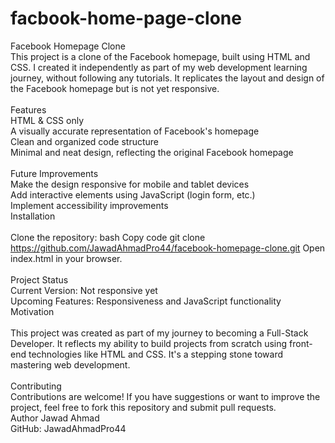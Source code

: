 # facbook-home-page-clone

Facebook Homepage Clone
<br>
This project is a clone of the Facebook homepage, built using HTML and CSS. I created it independently as part of my web development learning journey, without following any tutorials. It replicates the layout and design of the Facebook homepage but is not yet responsive.
<br>
<br>
Features
<br>
HTML & CSS only
<br>
A visually accurate representation of Facebook's homepage
<br>
Clean and organized code structure
<br>
Minimal and neat design, reflecting the original Facebook homepage
<br>
<br>
Future Improvements
<br>
Make the design responsive for mobile and tablet devices
<br>
Add interactive elements using JavaScript (login form, etc.)
<br>
Implement accessibility improvements
<br>
Installation
<br>
<br>
Clone the repository:
bash
Copy code
git clone https://github.com/JawadAhmadPro44/facebook-homepage-clone.git
Open index.html in your browser.
<br>
<br>
Project Status
<br>
Current Version: Not responsive yet
<br>
Upcoming Features: Responsiveness and JavaScript functionality
Motivation
<br>
<br>
This project was created as part of my journey to becoming a Full-Stack Developer. It reflects my ability to build projects from scratch using front-end technologies like HTML and CSS. It's a stepping stone toward mastering web development.
<br>
<br>
Contributing
<br>
Contributions are welcome! If you have suggestions or want to improve the project, feel free to fork this repository and submit pull requests.
<br>
Author
Jawad Ahmad
<br>
GitHub: JawadAhmadPro44
